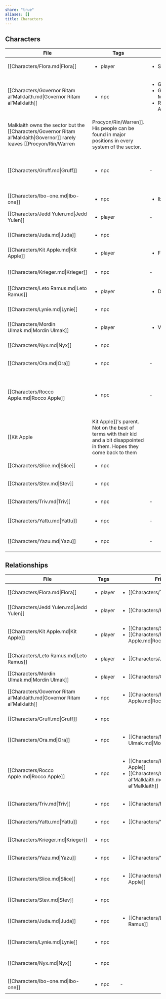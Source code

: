 ```yaml
---
share: "true"
aliases: []
title: Characters
---
```


## Characters


| File                                                                       | Tags                     | Alias                                                                            | Pronouns            | Faction                                                | Profile                                                                                                                                                                                                                                                                                                                                                                                       |
| -------------------------------------------------------------------------- | ------------------------ | -------------------------------------------------------------------------------- | ------------------- | ------------------------------------------------------ | --------------------------------------------------------------------------------------------------------------------------------------------------------------------------------------------------------------------------------------------------------------------------------------------------------------------------------------------------------------------------------------------- |
| [[Characters/Flora.md\|Flora]]                                             | <ul><li>player</li></ul> | <ul><li>Sunflower</li></ul>                                                      | She/Her             | [[Factions/Rusty Nail.md\|Rusty Nail]]                 | Colonist and loborer                                                                                                                                                                                                                                                                                                                                                                          |
| [[Characters/Governor Ritam al’Malklaith.md\|Governor Ritam al’Malklaith]] | <ul><li>npc</li></ul>    | <ul><li>Governor</li><li>Governor Malklaith</li><li>Ritam Al'Malklaith</li></ul> | He/Him              | [[Factions/House Malklaith.md\|House Malklaith]]       | Far from the Hegemon at the center of the Galaxy, a disgraced fifth son of the House holds a small seat on a local moon.
Malklaith owns the sector but the [[Characters/Governor Ritam al’Malklaith\|Governor]] rarely leaves [[Procyon/Rin/Warren|Procyon/Rin/Warren]]. His people can be found in major positions in every system of the sector.                                                               |
| [[Characters/Gruff.md\|Gruff]]                                             | <ul><li>npc</li></ul>    | \-                                                                               | He/Him              | [[Factions/Ghosts.md\|Ghosts]]                         | Average scientist, wasn't gonna make it very far up the ranks. Often made mistakes with his papers. Accidently got turned into a half-phased being.                                                                                                                                                                                                                                           |
| [[Characters/Ibo-one.md\|Ibo-one]]                                         | <ul><li>npc</li></ul>    | <ul><li>Ibo</li></ul>                                                            | They/Them           | [[Factions/Dyrinek Gang.md\|Dyrinek Gang]]             | Ancient cult mystic (many of the people on [[Warren|Warren]] don't believe in "The Way" as they do on [[Holt|Holt]] or [[Iota|Iota]]). who started taking in kids off the street on [[Warren|Warren]]. Those kids eventually started the [[Dyrinek Gang|Dyrinek Gang]]. He helps keep them out of trouble, and making sure they all have a place to stay. He believes in the 'cause, but his fighting days are largely behind him. |
| [[Characters/Jedd Yulen.md\|Jedd Yulen]]                                   | <ul><li>player</li></ul> | \-                                                                               | He/Him              | [[Factions/Rusty Nail.md\|Rusty Nail]]                 | Wanderer and laborer                                                                                                                                                                                                                                                                                                                                                                          |
| [[Characters/Juda.md\|Juda]]                                               | <ul><li>npc</li></ul>    | <ul></ul>                                                                        |                     |                                                        | A doctor                                                                                                                                                                                                                                                                                                                                                                                      |
| [[Characters/Kit Apple.md\|Kit Apple]]                                     | <ul><li>player</li></ul> | <ul><li>Flex</li></ul>                                                           | They/Them           | [[Factions/Rusty Nail.md\|Rusty Nail]]                 | Spent whole life on ships. Worked as a ship laborer.                                                                                                                                                                                                                                                                                                                                          |
| [[Characters/Krieger.md\|Krieger]]                                         | <ul><li>npc</li></ul>    | \-                                                                               |                     |                                                        | [[Characters/Jedd Yulen\|Jedd Yulen]]'s *fine* blaster pistol                                                                                                                                                                                                                                                                                                                                 |
| [[Characters/Leto Ramus.md\|Leto Ramus]]                                   | <ul><li>player</li></ul> | <ul><li>Dr. Igno</li></ul>                                                       | He/Him?             | [[Factions/Rusty Nail.md\|Rusty Nail]]                 | wanderer and academic                                                                                                                                                                                                                                                                                                                                                                         |
| [[Characters/Lynie.md\|Lynie]]                                             | <ul><li>npc</li></ul>    | <ul></ul>                                                                        |                     |                                                        | Hospital admin                                                                                                                                                                                                                                                                                                                                                                                |
| [[Characters/Mordin Ulmak.md\|Mordin Ulmak]]                               | <ul><li>player</li></ul> | <ul><li>Vapor</li></ul>                                                          | Any, Sure, Whatever | [[Factions/Rusty Nail.md\|Rusty Nail]]                 | Manufactured                                                                                                                                                                                                                                                                                                                                                                                  |
| [[Characters/Nyx.md\|Nyx]]                                                 | <ul><li>npc</li></ul>    | <ul></ul>                                                                        |                     |                                                        | A moneylender                                                                                                                                                                                                                                                                                                                                                                                 |
| [[Characters/Ora.md\|Ora]]                                                 | <ul><li>npc</li></ul>    | \-                                                                               | They/Them           | [[Factions/Ashen Knives.md\|Ashen Knives]]             | An info broker                                                                                                                                                                                                                                                                                                                                                                                |
| [[Characters/Rocco Apple.md\|Rocco Apple]]                                 | <ul><li>npc</li></ul>    | \-                                                                               | They/Them           | [[Factions/Guild of Engineers.md\|Guild of Engineers]] | Works as one of the preeminent ship designers and builders in the system. Works under [[Factions/House Malklaith\|House Malklaith]].
 [[Kit Apple|Kit Apple]]'s parent. Not on the best of terms with their kid and a bit disappointed in them. Hopes they come back to them                                                                                                                            |
| [[Characters/Slice.md\|Slice]]                                             | <ul><li>npc</li></ul>    | <ul></ul>                                                                        |                     |                                                        | Junkyard owner                                                                                                                                                                                                                                                                                                                                                                                |
| [[Characters/Stev.md\|Stev]]                                               | <ul><li>npc</li></ul>    | <ul></ul>                                                                        |                     |                                                        | A gambler of ill repute                                                                                                                                                                                                                                                                                                                                                                       |
| [[Characters/Triv.md\|Triv]]                                               | <ul><li>npc</li></ul>    | \-                                                                               | She/Her             |                                                        | A ship mechanic                                                                                                                                                                                                                                                                                                                                                                               |
| [[Characters/Yattu.md\|Yattu]]                                             | <ul><li>npc</li></ul>    | \-                                                                               | She/Her             |                                                        | Gang boss. [[Characters/Yazu\|Yazu]]'s twin sister                                                                                                                                                                                                                                                                                                                                            |
| [[Characters/Yazu.md\|Yazu]]                                               | <ul><li>npc</li></ul>    | \-                                                                               | She/Her             |                                                        | A crooked cop, [[Characters/Yattu\|Yattu]]'s twin sister                                                                                                                                                                                                                                                                                                                                      |



## Relationships

| File                                                                       | Tags                     | Friends                                                                                                                                       | Enemies                                                         |
| -------------------------------------------------------------------------- | ------------------------ | --------------------------------------------------------------------------------------------------------------------------------------------- | --------------------------------------------------------------- |
| [[Characters/Flora.md\|Flora]]                                             | <ul><li>player</li></ul> | <ul><li>[[Characters/Triv.md\|Triv]]</li></ul>                                                                                               | <ul><li>[[Characters/Yattu.md\|Yattu]]</li></ul>               |
| [[Characters/Jedd Yulen.md\|Jedd Yulen]]                                   | <ul><li>player</li></ul> | <ul><li>[[Characters/Krieger.md\|Krieger]]</li></ul>                                                                                         | <ul><li>[[Characters/Yazu.md\|Yazu]]</li></ul>                 |
| [[Characters/Kit Apple.md\|Kit Apple]]                                     | <ul><li>player</li></ul> | <ul><li>[[Characters/Slice.md\|Slice]]</li><li>[[Characters/Rocco Apple.md\|Rocco Apple]]</li></ul>                                         | <ul><li>[[Characters/Stev.md\|Stev]]</li></ul>                 |
| [[Characters/Leto Ramus.md\|Leto Ramus]]                                   | <ul><li>player</li></ul> | <ul><li>[[Characters/Juda.md\|Juda]]</li></ul>                                                                                               | <ul><li>[[Characters/Lynie.md\|Lynie]]</li></ul>               |
| [[Characters/Mordin Ulmak.md\|Mordin Ulmak]]                               | <ul><li>player</li></ul> | <ul><li>[[Characters/Ora.md\|Ora]]</li></ul>                                                                                                 | <ul><li>[[Characters/Nyx.md\|Nyx]]</li></ul>                   |
| [[Characters/Governor Ritam al’Malklaith.md\|Governor Ritam al’Malklaith]] | <ul><li>npc</li></ul>    | <ul><li>[[Characters/Rocco Apple.md\|Rocco Apple]]</li></ul>                                                                                 | \-                                                              |
| [[Characters/Gruff.md\|Gruff]]                                             | <ul><li>npc</li></ul>    | <ul></ul>                                                                                                                                     | <ul></ul>                                                       |
| [[Characters/Ora.md\|Ora]]                                                 | <ul><li>npc</li></ul>    | <ul><li>[[Characters/Mordin Ulmak.md\|Mordin Ulmak]]</li></ul>                                                                               | <ul></ul>                                                       |
| [[Characters/Rocco Apple.md\|Rocco Apple]]                                 | <ul><li>npc</li></ul>    | <ul><li>[[Characters/Kit Apple.md\|Kit Apple]]</li><li>[[Characters/Governor Ritam al’Malklaith.md\|Governor Ritam al’Malklaith]]</li></ul> | \-                                                              |
| [[Characters/Triv.md\|Triv]]                                               | <ul><li>npc</li></ul>    | <ul><li>[[Characters/Flora.md\|Flora]]</li></ul>                                                                                             | \-                                                              |
| [[Characters/Yattu.md\|Yattu]]                                             | <ul><li>npc</li></ul>    | <ul><li>[[Characters/Yazu.md\|Yazu]]</li></ul>                                                                                               | \-                                                              |
| [[Characters/Krieger.md\|Krieger]]                                         | <ul><li>npc</li></ul>    | <ul></ul>                                                                                                                                     | <ul></ul>                                                       |
| [[Characters/Yazu.md\|Yazu]]                                               | <ul><li>npc</li></ul>    | <ul><li>[[Characters/Yattu.md\|Yattu]]</li></ul>                                                                                             | \-                                                              |
| [[Characters/Slice.md\|Slice]]                                             | <ul><li>npc</li></ul>    | <ul><li>[[Characters/Kit Apple.md\|Kit Apple]]</li></ul>                                                                                     | <ul></ul>                                                       |
| [[Characters/Stev.md\|Stev]]                                               | <ul><li>npc</li></ul>    | <ul></ul>                                                                                                                                     | <ul></ul>                                                       |
| [[Characters/Juda.md\|Juda]]                                               | <ul><li>npc</li></ul>    | <ul><li>[[Characters/Leto Ramus.md\|Leto Ramus]]</li></ul>                                                                                   | <ul></ul>                                                       |
| [[Characters/Lynie.md\|Lynie]]                                             | <ul><li>npc</li></ul>    | <ul></ul>                                                                                                                                     | <ul></ul>                                                       |
| [[Characters/Nyx.md\|Nyx]]                                                 | <ul><li>npc</li></ul>    | <ul></ul>                                                                                                                                     | <ul><li>[[Characters/Mordin Ulmak.md\|Mordin Ulmak]]</li></ul> |
| [[Characters/Ibo-one.md\|Ibo-one]]                                         | <ul><li>npc</li></ul>    | \-                                                                                                                                            | \-                                                              |


